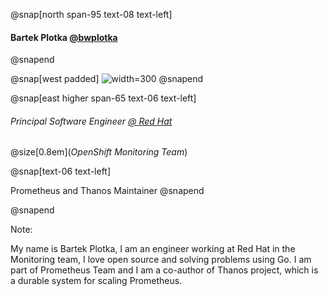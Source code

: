 @snap[north span-95 text-08 text-left]
#### Bartek Plotka [@bwplotka](https://bwplotka.dev)
@snapend

@snap[west padded]
![width=300](https://storage.googleapis.com/gopherizeme.appspot.com/gophers/1a34872cf0ec375b9fc44ce654fc03a5abc42dc4.png)
@snapend

@snap[east higher span-65 text-06 text-left]
###### Principal Software Engineer [@ Red Hat](https://http://redhat.com/)
@size[0.8em](_OpenShift Monitoring Team_) 

@snap[text-06 text-left]
<br/>

Prometheus and Thanos Maintainer
@snapend

@snapend


Note:

My name is Bartek Plotka, I am an engineer working at Red Hat in the Monitoring team, I love open source and solving problems
using Go.
I am part of Prometheus Team and I am a co-author of Thanos project, which is a durable system for scaling Prometheus.
